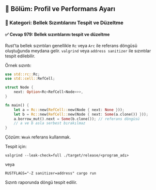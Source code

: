 ## 📘 Bölüm: Profil ve Performans Ayarı  
### 🔹 Kategori: Bellek Sızıntılarını Tespit ve Düzeltme  
#### ✅ Cevap 979: Bellek sızıntılarını tespit ve düzeltme

Rust'ta bellek sızıntıları genellikle `Rc` veya `Arc` ile referans döngüsü oluştuğunda meydana gelir. `valgrind` veya `address sanitizer` ile sızıntılar tespit edilebilir.

Örnek sızıntı:
```rust
use std::rc::Rc;
use std::cell::RefCell;

struct Node {
    next: Option<Rc<RefCell<Node>>>,
}

fn main() {
    let a = Rc::new(RefCell::new(Node { next: None }));
    let b = Rc::new(RefCell::new(Node { next: Some(a.clone()) }));
    a.borrow_mut().next = Some(b.clone()); // referans döngüsü
    // a ve b asla serbest bırakılmaz
}
```

Çözüm: `Weak` referans kullanmak.

Tespit için:
```
valgrind --leak-check=full ./target/release/<program_adı>
```
veya
```
RUSTFLAGS="-Z sanitizer=address" cargo run
```
Sızıntı raporunda döngü tespit edilir.

